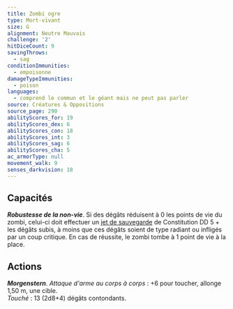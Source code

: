 ```yaml
---
title: Zombi ogre
type: Mort-vivant
size: G
alignment: Neutre Mauvais
challenge: '2'
hitDiceCount: 9
savingThrows:
  - sag
conditionImmunities:
  - empoisonne
damageTypeImmunities:
  - poison
languages:
  - comprend le commun et le géant mais ne peut pas parler
source: Créatures & Oppositions
source_page: 290
abilityScores_for: 19
abilityScores_dex: 6
abilityScores_con: 18
abilityScores_int: 3
abilityScores_sag: 6
abilityScores_cha: 5
ac_armorType: null
movement_walk: 9
senses_darkvision: 18
---
```

## Capacités
_**Robustesse de la non-vie**_. Si des dégâts réduisent à 0 les points de vie du zombi, celui-ci doit effectuer un [jet de sauvegarde](/utiliser-les-caracteristiques/#jets-de-sauvegarde) de Constitution DD 5 + les dégâts subis, à moins que ces dégâts soient de type radiant ou infligés par un coup critique. En cas de réussite, le zombi tombe à 1 point de vie à la place.

## Actions
_**Morgenstern**_. _Attaque d'arme au corps à corps_ : +6 pour toucher, allonge 1,50 m, une cible.  
_Touché_ : 13 (2d8+4) dégâts contondants.
